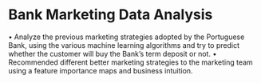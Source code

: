 # Bank Marketing Data Analysis
 •	Analyze the previous marketing strategies adopted by the Portuguese Bank, using the various machine learning algorithms and try to predict whether the customer will buy the Bank’s term deposit or not. 
•	Recommended different better marketing strategies to the marketing team using a feature importance maps and business intuition.

